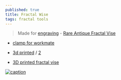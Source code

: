 ```yaml
---
published: true
title: Fractal Wise
tags: fractal tools
---
```

>  Made for [engraving](www.airgraver.com) - [Rare Antique Fractal Vise](https://www.youtube.com/watch?v=QBeOgGt_oWU)

- [clamp for workmate ](https://www.thingiverse.com/thing:4902085)

- [3d printed](https://cults3d.com/en/3d-model/tool/fractal-vise) / [2](https://www.youtube.com/watch?v=DbcEL514FV4)
- [3D printed fractal vise](https://www.youtube.com/watch?v=eCfw9fd0mHg)

[![caption](https://img.youtube.com/vi/QBeOgGt_oWU/0.jpg)](https://www.youtube.com/watch?v=QBeOgGt_oWU)
